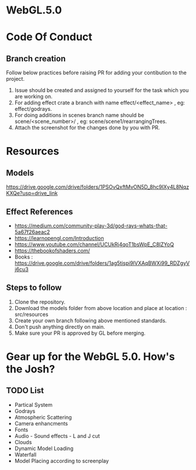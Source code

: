 # WebGL.5.0

# Code Of Conduct 
## Branch creation 
Follow below practices before raising PR for adding your contibution to the project.

1. Issue should be created and assigned to yourself for the task which you are working on.
2. For adding effect crate a branch with name effect/<effect_name> , eg: effect/godrays.
3. For doing additions in scenes branch name should be scene/<scene_number>/<addition> , eg: scene/scene1/rearrangingTrees.
4. Attach the screenshot for the changes done by you with PR.

# Resources 

## Models 
https://drive.google.com/drive/folders/1PSOvQxftMvON5D_8hc9IXy4L8NqzKXQe?usp=drive_link

## Effect References
* https://medium.com/community-play-3d/god-rays-whats-that-5a67f26aeac2
* https://learnopengl.com/Introduction
* https://www.youtube.com/channel/UCUkRj4qoT1bsWpE_C8lZYoQ
* https://thebookofshaders.com/
* Books : https://drive.google.com/drive/folders/1ag5tispi9lVXAqBWXi99_RDZgyVj6cu3

## Steps to follow 
1. Clone the repository.
2. Download the models folder from above location and place at location : src/resources
3. Create your own branch following above mentioned standards.
4. Don't push anything directly on main.
5. Make sure your PR is approved by GL before merging.

# Gear up for the WebGL 5.0. How's the Josh?

## TODO List
* Partical System
* Godrays
* Atmospheric Scattering
* Camera enhancments
* Fonts
* Audio - Sound effects - L and J cut
* Clouds
* Dynamic Model Loading
* Waterfall
* Model Placing according to screenplay






